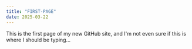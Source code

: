 ```yaml
---
title: "FIRST-PAGE"
date: 2025-03-22
---
```

This is the first page of my new GitHub site, and I'm not even sure if this is where I should be typing...
